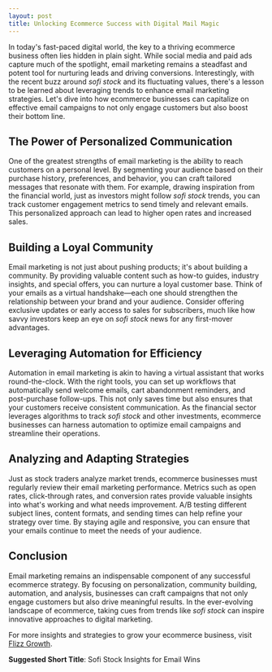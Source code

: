 ```yaml
---
layout: post
title: Unlocking Ecommerce Success with Digital Mail Magic
---
```



In today's fast-paced digital world, the key to a thriving ecommerce business often lies hidden in plain sight. While social media and paid ads capture much of the spotlight, email marketing remains a steadfast and potent tool for nurturing leads and driving conversions. Interestingly, with the recent buzz around *sofi stock* and its fluctuating values, there's a lesson to be learned about leveraging trends to enhance email marketing strategies. Let's dive into how ecommerce businesses can capitalize on effective email campaigns to not only engage customers but also boost their bottom line.

## The Power of Personalized Communication

One of the greatest strengths of email marketing is the ability to reach customers on a personal level. By segmenting your audience based on their purchase history, preferences, and behavior, you can craft tailored messages that resonate with them. For example, drawing inspiration from the financial world, just as investors might follow *sofi stock* trends, you can track customer engagement metrics to send timely and relevant emails. This personalized approach can lead to higher open rates and increased sales.

## Building a Loyal Community

Email marketing is not just about pushing products; it's about building a community. By providing valuable content such as how-to guides, industry insights, and special offers, you can nurture a loyal customer base. Think of your emails as a virtual handshake—each one should strengthen the relationship between your brand and your audience. Consider offering exclusive updates or early access to sales for subscribers, much like how savvy investors keep an eye on *sofi stock* news for any first-mover advantages.

## Leveraging Automation for Efficiency

Automation in email marketing is akin to having a virtual assistant that works round-the-clock. With the right tools, you can set up workflows that automatically send welcome emails, cart abandonment reminders, and post-purchase follow-ups. This not only saves time but also ensures that your customers receive consistent communication. As the financial sector leverages algorithms to track *sofi stock* and other investments, ecommerce businesses can harness automation to optimize email campaigns and streamline their operations.

## Analyzing and Adapting Strategies

Just as stock traders analyze market trends, ecommerce businesses must regularly review their email marketing performance. Metrics such as open rates, click-through rates, and conversion rates provide valuable insights into what's working and what needs improvement. A/B testing different subject lines, content formats, and sending times can help refine your strategy over time. By staying agile and responsive, you can ensure that your emails continue to meet the needs of your audience.

## Conclusion

Email marketing remains an indispensable component of any successful ecommerce strategy. By focusing on personalization, community building, automation, and analysis, businesses can craft campaigns that not only engage customers but also drive meaningful results. In the ever-evolving landscape of ecommerce, taking cues from trends like *sofi stock* can inspire innovative approaches to digital marketing.

For more insights and strategies to grow your ecommerce business, visit [Flizz Growth](https://flizzgrowth.com).

**Suggested Short Title**: Sofi Stock Insights for Email Wins